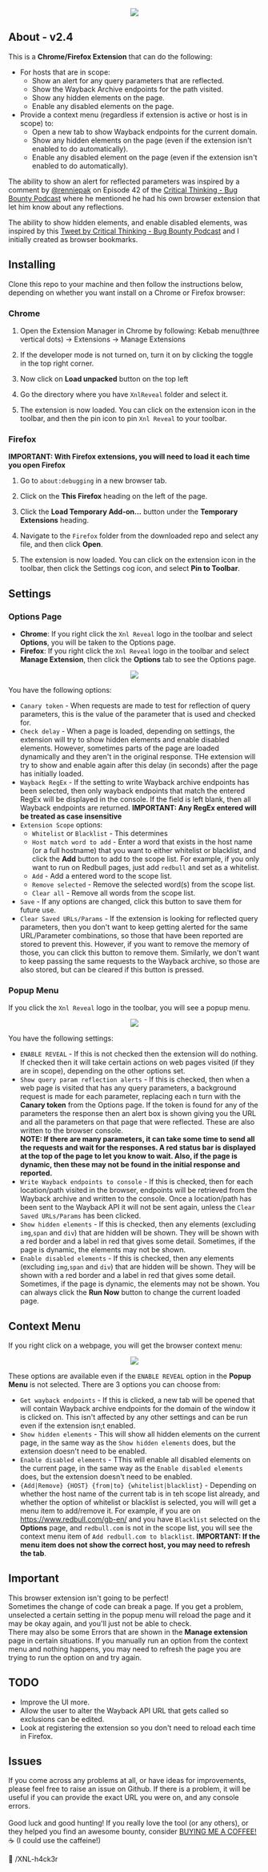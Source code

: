 <center><img src="https://github.com/xnl-h4ck3r/XnlReveal/blob/main/images/title.png"></center>

## About - v2.4

This is a **Chrome/Firefox Extension** that can do the following:

- For hosts that are in scope:
  - Show an alert for any query parameters that are reflected.
  - Show the Wayback Archive endpoints for the path visited.
  - Show any hidden elements on the page.
  - Enable any disabled elements on the page.
- Provide a context menu (regardless if extension is active or host is in scope) to:
  - Open a new tab to show Wayback endpoints for the current domain.
  - Show any hidden elements on the page (even if the extension isn't enabled to do automatically).
  - Enable any disabled element on the page (even if the extension isn't enabled to do automatically).

The ability to show an alert for reflected parameters was inspired by a comment by [@renniepak](https://x.com/renniepak) on Episode 42 of the [Critical Thinking - Bug Bounty Podcast](https://www.criticalthinkingpodcast.io/episode-42-renniepak-interview-intigriti-lhe-recap/) where he mentioned he had his own browser extension that let him know about any reflections.

The ability to show hidden elements, and enable disabled elements, was inspired by this [Tweet by Critical Thinking - Bug Bounty Podcast](https://x.com/ctbbpodcast/status/1717151268622233614?s=20) and I initially created as browser bookmarks.

## Installing

Clone this repo to your machine and then follow the instructions below, depending on whether you want install on a Chrome or Firefox browser:

### Chrome

1. Open the Extension Manager in Chrome by following:
   Kebab menu(three vertical dots) -> Extensions -> Manage Extensions

2. If the developer mode is not turned on, turn it on by clicking the toggle in the top right corner.

3. Now click on **Load unpacked** button on the top left

4. Go the directory where you have `XnlReveal` folder and select it.

5. The extension is now loaded. You can click on the extension icon in the toolbar, and then the pin icon to pin `Xnl Reveal` to your toolbar.

### Firefox

**IMPORTANT: With Firefox extensions, you will need to load it each time you open Firefox**

1. Go to `about:debugging` in a new browser tab.

2. Click on the **This Firefox** heading on the left of the page.

3. Click the **Load Temporary Add-on...** button under the **Temporary Extensions** heading.

4. Navigate to the `Firefox` folder from the downloaded repo and select any file, and then click **Open**.

5. The extension is now loaded. You can click on the extension icon in the toolbar, then click the Settings cog icon, and select **Pin to Toolbar**.

## Settings

### Options Page

- **Chrome**: If you right click the `Xnl Reveal` logo in the toolbar and select **Options**, you will be taken to the Options page.
- **Firefox**: If you right click the `Xnl Reveal` logo in the toolbar and select **Manage Extension**, then click the **Options** tab to see the Options page.

<center><img src="https://github.com/xnl-h4ck3r/XnlReveal/blob/main/images/options.png"></center>

You have the following options:

- `Canary token` - When requests are made to test for reflection of query parameters, this is the value of the parameter that is used and checked for.
- `Check delay` - When a page is loaded, depending on settings, the extension will try to show hidden elements and enable disabled elements. However, sometimes parts of the page are loaded dynamically and they aren't in the original response. THe extension will try to show and enable again after this delay (in seconds) after the page has initially loaded.
- `Wayback RegEx` - If the setting to write Wayback archive endpoints has been selected, then only wayback endpoints that match the entered RegEx will be displayed in the console. If the field is left blank, then all Wayback endpoints are returned. **IMPORTANT: Any RegEx entered will be treated as case insensitive**
- `Extension Scope` options:
  - `Whitelist` or `Blacklist` - This determines
  - `Host match word to add` - Enter a word that exists in the host name (or a full hostname) that you want to either whitelist or blacklist, and click the **Add** button to add to the scope list. For example, if you only want to run on Redbull pages, just add `redbull` and set as a whitelist.
  - `Add` - Add a entered word to the scope list.
  - `Remove selected` - Remove the selected word(s) from the scope list.
  - `Clear all` - Remove all words from the scope list.
- `Save` - If any options are changed, click this button to save them for future use.
- `Clear Saved URLs/Params` - If the extension is looking for reflected query parameters, then you don't want to keep getting alerted for the same URL/Parameter combinations, so those that have been reported are stored to prevent this. However, if you want to remove the memory of those, you can click this button to remove them. Similarly, we don't want to keep passing the same requests to the Wayback archive, so those are also stored, but can be cleared if this button is pressed.

### Popup Menu

If you click the `Xnl Reveal` logo in the toolbar, you will see a popup menu.

<center><img src="https://github.com/xnl-h4ck3r/XnlReveal/blob/main/images/popup.png"></center>

You have the following settings:

- `ENABLE REVEAL` - If this is not checked then the extension will do nothing. If checked then it will take certain actions on web pages visited (if they are in scope), depending on the other options set.
- `Show query param reflection alerts` - If this is checked, then when a web page is visited that has any query parameters, a background request is made for each parameter, replacing each n turn with the **Canary token** from the Options page. If the token is found for any of the parameters the response then an alert box is shown giving you the URL and all the parameters on that page that were reflected. These are also written to the browser console.<br>
  **NOTE: If there are many parameters, it can take some time to send all the requests and wait for the responses. A red status bar is displayed at the top of the page to let you know to wait. Also, if the page is dynamic, then these may not be found in the initial response and reported.**
- `Write Wayback endpoints to console` - If this is checked, then for each location/path visited in the browser, endpoints will be retrieved from the Wayback archive and written to the console. Once a location/path has been sent to the Wayback API it will not be sent again, unless the `Clear Saved URLs/Params` has been clicked.
- `Show hidden elements` - If this is checked, then any elements (excluding `img`,`span` and `div`) that are hidden will be shown. They will be shown with a red border and a label in red that gives some detail. Sometimes, if the page is dynamic, the elements may not be shown.
- `Enable disabled elements` - If this is checked, then any elements (excluding `img`,`span` and `div`) that are hidden will be shown. They will be shown with a red border and a label in red that gives some detail. Sometimes, if the page is dynamic, the elements may not be shown. You can always click the **Run Now** button to change the current loaded page.

## Context Menu

If you right click on a webpage, you will get the browser context menu:

<center><img src="https://github.com/xnl-h4ck3r/XnlReveal/blob/main/images/context.png"></center>

These options are available even if the `ENABLE REVEAL` option in the **Popup Menu** is not selected. There are 3 options you can choose from:

- `Get wayback endpoints` - If this is clicked, a new tab will be opened that will contain Wayback archive endpoints for the domain of the window it is clicked on. This isn't affected by any other settings and can be run even if the extension isn;t enabled.
- `Show hidden elements` - This will show all hidden elements on the current page, in the same way as the `Show hidden elements` does, but the extension doesn't need to be enabled.
- `Enable disabled elements` - TThis will enable all disabled elements on the current page, in the same way as the `Enable disabled elements` does, but the extension doesn't need to be enabled.
- `{Add|Remove} {HOST} {from|to} {whitelist|blacklist}` - Depending on whether the host name of the current tab is in teh scope list already, and whether the option of whitelist or blacklist is selected, you will will get a menu item to add/remove it. For example, if you are on https://www.redbull.com/gb-en/ and you have `Blacklist` selected on the **Options** page, and `redbull.com` is not in the scope list, you will see the context menu item of `Add redbull.com to blacklist`. **IMPORTANT: If the menu item does not show the correct host, you may need to refresh the tab**.

## Important

This browser extension isn't going to be perfect!<br>
Sometimes the change of code can break a page. If you get a problem, unselected a certain setting in the popup menu will reload the page and it may be okay again, and you'll just not be able to check.<br>
There may also be some Errors that are shown in the **Manage extension** page in certain situations.
If you manually run an option from the context menu and nothing happens, you may need to refresh the page you are trying to run the option on and try again.

## TODO

- Improve the UI more.
- Allow the user to alter the Wayback API URL that gets called so exclusions can be edited.
- Look at registering the extension so you don't need to reload each time in Firefox.

## Issues

If you come across any problems at all, or have ideas for improvements, please feel free to raise an issue on Github. If there is a problem, it will be useful if you can provide the exact URL you were on, and any console errors.
<br><br>
Good luck and good hunting!
If you really love the tool (or any others), or they helped you find an awesome bounty, consider [BUYING ME A COFFEE!](https://ko-fi.com/xnlh4ck3r) ☕ (I could use the caffeine!)

🤘 /XNL-h4ck3r
